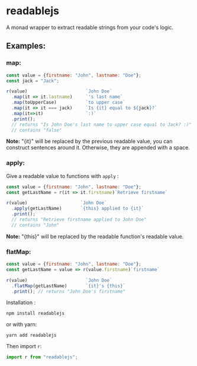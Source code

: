 # readablejs

A monad wrapper to extract readable strings from your code's logic.

## Examples:

### map:

```js
const value = {firstname: "John", lastname: "Doe"};
const jack = "Jack";

r(value)                      `John Doe`
  .map(it => it.lastname)     `'s last name`
  .map(toUpperCase)           `to upper case`
  .map(it => it === jack)     `Is {it} equal to ${jack}?`
  .map(it=>it)                `:)`
  .print();
  // returns "Is John Doe's last name to upper case equal to Jack? :)"
  // contains "false"
```

**Note:** "{it}" will be replaced by the previous readable value, you can construct sentences around it. Otherwise, they are appended with a space.

### apply:

Give a readable value to functions with `apply` :

```js
const value = {firstname: "John", lastname: "Doe"};
const getLastName = r(it => it.firstname)`Retrieve firstname`

r(value)                    `John Doe`
  .apply(getLastName)       `{this} applied to {it}`
  .print();
  // returns "Retrieve firstname applied to John Doe"
  // contains "John"
```

**Note:** "{this}" will be replaced by the readable function's readable value.

### flatMap:

```js
const value = {firstname: "John", lastname: "Doe"};
const getLastName = value => r(value.firstname)`firstname`

r(value)                      `John Doe`
  .flatMap(getLastName)       `{it}'s {this}`
  .print(); // returns "John Doe's firstname"
```


Installation :

`npm install readablejs`

or with yarn:

`yarn add readablejs`

Then import `r`:

```js
import r from "readablejs";
```
